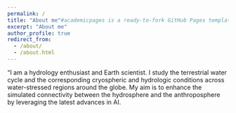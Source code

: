 ```yaml
---
permalink: /
title: "About me"#academicpages is a ready-to-fork GitHub Pages template for academic personal websites"
excerpt: "About me"
author_profile: true
redirect_from: 
  - /about/
  - /about.html
---
```


“<font size=”15”>I am a hydrology enthusiast and Earth scientist. I study the terrestrial water cycle and the corresponding cryospheric and hydrologic conditions across water-stressed regions around the globe. My aim is to enhance the simulated connectivity between the hydrosphere and the anthroposphere by leveraging the latest advances in AI.
